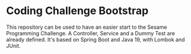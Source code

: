 # Coding Challenge Bootstrap

This repository can be used to have an easier start to the Sesame Programming Challenge. A Controller, Service and a Dummy Test are already defined. It's based on Spring Boot and Java 19, with Lombok and JUnit.

